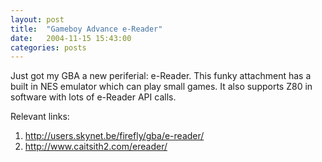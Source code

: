 ```yaml
---
layout: post
title:  "Gameboy Advance e-Reader"
date:   2004-11-15 15:43:00
categories: posts
---
```


Just got my GBA a new periferial: e-Reader. This funky attachment has a built
in NES emulator which can play small games. It also supports Z80 in software
with lots of e-Reader API calls.

Relevant links:

1. <http://users.skynet.be/firefly/gba/e-reader/>
2. <http://www.caitsith2.com/ereader/>
